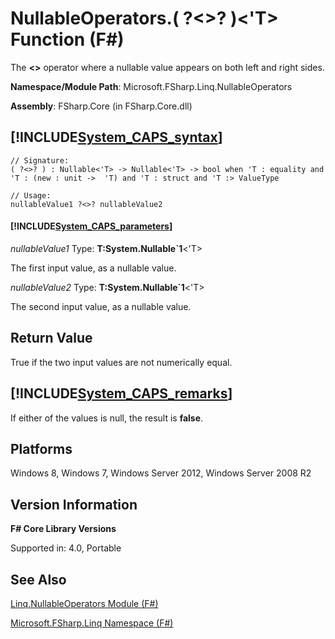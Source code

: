 # NullableOperators.( ?<>? )<'T> Function (F#)

The **&lt;&gt;** operator where a nullable value appears on both left and right sides.

**Namespace/Module Path**: Microsoft.FSharp.Linq.NullableOperators

**Assembly**: FSharp.Core (in FSharp.Core.dll)


## [!INCLUDE[System_CAPS_syntax](//System/Token/System_CAPS_syntax_md.md)]

```
// Signature:
( ?<>? ) : Nullable<'T> -> Nullable<'T> -> bool when 'T : equality and 'T : (new : unit ->  'T) and 'T : struct and 'T :> ValueType

// Usage:
nullableValue1 ?<>? nullableValue2
```

#### [!INCLUDE[System_CAPS_parameters](//System/Token/System_CAPS_parameters_md.md)]
*nullableValue1*
Type: **T:System.Nullable&#96;1**&lt;'T&gt;


The first input value, as a nullable value.


*nullableValue2*
Type: **T:System.Nullable&#96;1**&lt;'T&gt;


The second input value, as a nullable value.




## Return Value
True if the two input values are not numerically equal.


## [!INCLUDE[System_CAPS_remarks](//System/Token/System_CAPS_remarks_md.md)]
If either of the values is null, the result is **false**.


## Platforms
Windows 8, Windows 7, Windows Server 2012, Windows Server 2008 R2


## Version Information
**F# Core Library Versions**

Supported in: 4.0, Portable




## See Also
[Linq.NullableOperators Module &#40;F&#35;&#41;](Linq.NullableOperators+Module+28%F%2329%.md)

[Microsoft.FSharp.Linq Namespace &#40;F&#35;&#41;](Microsoft.FSharp.Linq+Namespace+28%F%2329%.md)

